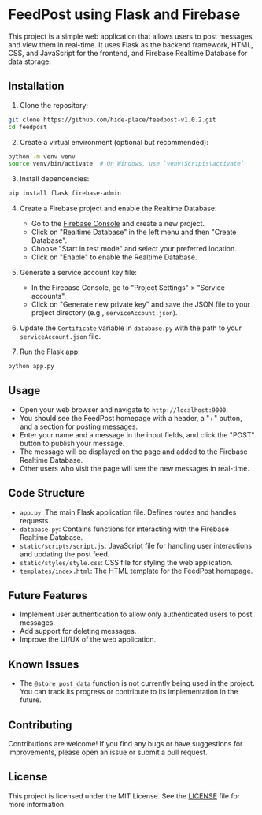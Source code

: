 # FeedPost using Flask and Firebase

This project is a simple web application that allows users to post messages and view them in real-time. It uses Flask as the backend framework, HTML, CSS, and JavaScript for the frontend, and Firebase Realtime Database for data storage.


## Installation

1. Clone the repository:
```bash
git clone https://github.com/hide-place/feedpost-v1.0.2.git
cd feedpost
```

2. Create a virtual environment (optional but recommended):
```bash
python -m venv venv
source venv/bin/activate  # On Windows, use `venv\Scripts\activate`
```

3. Install dependencies:
```bash
pip install flask firebase-admin
```

4. Create a Firebase project and enable the Realtime Database:
   - Go to the [Firebase Console](https://console.firebase.google.com/) and create a new project.
   - Click on "Realtime Database" in the left menu and then "Create Database".
   - Choose "Start in test mode" and select your preferred location.
   - Click on "Enable" to enable the Realtime Database.

5. Generate a service account key file:
   - In the Firebase Console, go to "Project Settings" > "Service accounts".
   - Click on "Generate new private key" and save the JSON file to your project directory (e.g., `serviceAccount.json`).

6. Update the `Certificate` variable in `database.py` with the path to your `serviceAccount.json` file.

7. Run the Flask app:
```bash
python app.py
```

## Usage

- Open your web browser and navigate to `http://localhost:9000`.
- You should see the FeedPost homepage with a header, a "+" button, and a section for posting messages.
- Enter your name and a message in the input fields, and click the "POST" button to publish your message.
- The message will be displayed on the page and added to the Firebase Realtime Database.
- Other users who visit the page will see the new messages in real-time.

## Code Structure

- `app.py`: The main Flask application file. Defines routes and handles requests.
- `database.py`: Contains functions for interacting with the Firebase Realtime Database.
- `static/scripts/script.js`: JavaScript file for handling user interactions and updating the post feed.
- `static/styles/style.css`: CSS file for styling the web application.
- `templates/index.html`: The HTML template for the FeedPost homepage.



## Future Features

- Implement user authentication to allow only authenticated users to post messages.
- Add support for deleting messages.
- Improve the UI/UX of the web application.

## Known Issues

- The `@store_post_data` function is not currently being used in the project. You can track its progress or contribute to its implementation in the future.


## Contributing

Contributions are welcome! If you find any bugs or have suggestions for improvements, please open an issue or submit a pull request.


## License

This project is licensed under the MIT License. See the [LICENSE](License.md) file for more information.
